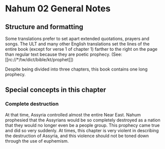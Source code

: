 # Nahum 02 General Notes
## Structure and formatting

Some translations prefer to set apart extended quotations, prayers and songs. The ULT and many other English translations set the lines of the entire book (except for verse 1 of chapter 1) farther to the right on the page than regular text because they are poetic prophecy. (See: [[rc://*/tw/dict/bible/kt/prophet]])

Despite being divided into three chapters, this book contains one long prophecy.

## Special concepts in this chapter

### Complete destruction
At that time, Assyria controlled almost the entire Near East. Nahum prophesied that the Assyrians would be so completely destroyed as a nation that they would no longer even be a people group. This prophecy came true and did so very suddenly. At times, this chapter is very violent in describing the destruction of Assyria, and this violence should not be toned down through the use of euphemism.